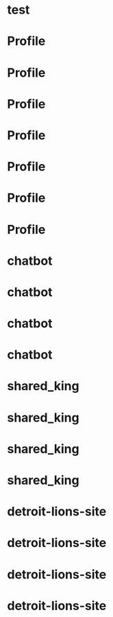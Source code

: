 # test
# Profile
# Profile
# Profile
# Profile
# Profile
# Profile
# Profile
# chatbot
# chatbot
# chatbot
# chatbot
# shared_king
# shared_king
# shared_king
# shared_king
# detroit-lions-site
# detroit-lions-site
# detroit-lions-site
# detroit-lions-site
